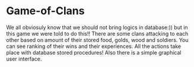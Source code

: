# Game-of-Clans
We all obviosuly know that we should not bring logics in database:)) but in this game we were told to do this!!
There are some clans attacking to each other based on amount of their stored food, golds, wood and soldiers. You can see ranking of their wins and their experiences. All the actions take place with database stored procedures! Also there is a simple graphical user interface.

